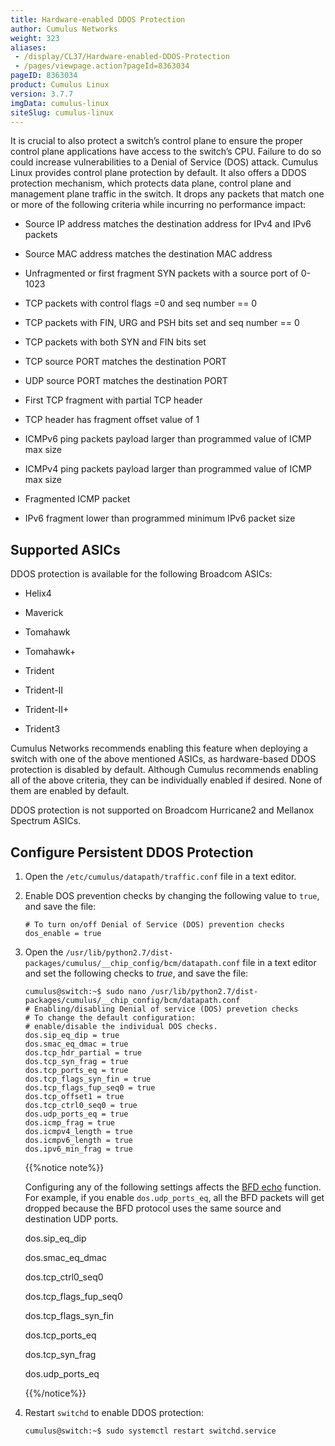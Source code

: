 ```yaml
---
title: Hardware-enabled DDOS Protection
author: Cumulus Networks
weight: 323
aliases:
 - /display/CL37/Hardware-enabled-DDOS-Protection
 - /pages/viewpage.action?pageId=8363034
pageID: 8363034
product: Cumulus Linux
version: 3.7.7
imgData: cumulus-linux
siteSlug: cumulus-linux
---
```

It is crucial to also protect a switch’s control plane to ensure the
proper control plane applications have access to the switch’s CPU.
Failure to do so could increase vulnerabilities to a Denial of Service
(DOS) attack. Cumulus Linux provides control plane protection by
default. It also offers a DDOS protection mechanism, which protects data
plane, control plane and management plane traffic in the switch. It
drops any packets that match one or more of the following criteria while
incurring no performance impact:

  - Source IP address matches the destination address for IPv4 and IPv6
    packets

  - Source MAC address matches the destination MAC address

  - Unfragmented or first fragment SYN packets with a source port of
    0-1023

  - TCP packets with control flags =0 and seq number == 0

  - TCP packets with FIN, URG and PSH bits set and seq number == 0

  - TCP packets with both SYN and FIN bits set

  - TCP source PORT matches the destination PORT

  - UDP source PORT matches the destination PORT

  - First TCP fragment with partial TCP header

  - TCP header has fragment offset value of 1

  - ICMPv6 ping packets payload larger than programmed value of ICMP max
    size

  - ICMPv4 ping packets payload larger than programmed value of ICMP max
    size

  - Fragmented ICMP packet

  - IPv6 fragment lower than programmed minimum IPv6 packet size

## <span>Supported ASICs</span>

DDOS protection is available for the following Broadcom ASICs:

  - Helix4

  - Maverick

  - Tomahawk

  - Tomahawk+

  - Trident

  - Trident-II

  - Trident-II+

  - Trident3

Cumulus Networks recommends enabling this feature when deploying a
switch with one of the above mentioned ASICs, as hardware-based DDOS
protection is disabled by default. Although Cumulus recommends enabling
all of the above criteria, they can be individually enabled if desired.
None of them are enabled by default.

DDOS protection is not supported on Broadcom Hurricane2 and Mellanox
Spectrum ASICs.

## <span>Configure Persistent DDOS Protection</span>

1.  Open the `/etc/cumulus/datapath/traffic.conf` file in a text editor.

2.  Enable DOS prevention checks by changing the following value to
    `true`, and save the file:
    
        # To turn on/off Denial of Service (DOS) prevention checks
        dos_enable = true

3.  Open the
    `/usr/lib/python2.7/dist-packages/cumulus/__chip_config/bcm/datapath.conf`
    file in a text editor and set the following checks to *true*, and
    save the file:
    
        cumulus@switch:~$ sudo nano /usr/lib/python2.7/dist-packages/cumulus/__chip_config/bcm/datapath.conf
        # Enabling/disabling Denial of service (DOS) prevetion checks
        # To change the default configuration:
        # enable/disable the individual DOS checks.
        dos.sip_eq_dip = true
        dos.smac_eq_dmac = true
        dos.tcp_hdr_partial = true
        dos.tcp_syn_frag = true
        dos.tcp_ports_eq = true
        dos.tcp_flags_syn_fin = true
        dos.tcp_flags_fup_seq0 = true
        dos.tcp_offset1 = true
        dos.tcp_ctrl0_seq0 = true
        dos.udp_ports_eq = true
        dos.icmp_frag = true
        dos.icmpv4_length = true
        dos.icmpv6_length = true
        dos.ipv6_min_frag = true
    
    {{%notice note%}}
    
    Configuring any of the following settings affects the [BFD
    echo](/cumulus-linux/Layer-3/Bidirectional-Forwarding-Detection---BFD)
    function. For example, if you enable `dos.udp_ports_eq`, all the BFD
    packets will get dropped because the BFD protocol uses the same
    source and destination UDP ports.
    
    dos.sip\_eq\_dip
    
    dos.smac\_eq\_dmac
    
    dos.tcp\_ctrl0\_seq0
    
    dos.tcp\_flags\_fup\_seq0
    
    dos.tcp\_flags\_syn\_fin
    
    dos.tcp\_ports\_eq
    
    dos.tcp\_syn\_frag
    
    dos.udp\_ports\_eq
    
    {{%/notice%}}

4.  Restart `switchd` to enable DDOS protection:
    
        cumulus@switch:~$ sudo systemctl restart switchd.service

<article id="html-search-results" class="ht-content" style="display: none;">

</article>

<footer id="ht-footer">

</footer>
